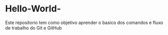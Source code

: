 # Hello-World-
Este repositorio tem como objetivo aprender o basico dos comandos e fluxo de trabalho do Git e GitHub
